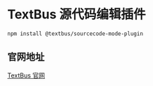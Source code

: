 # TextBus 源代码编辑插件

```
npm install @textbus/sourcecode-mode-plugin
```

## 官网地址
[TextBus 官网](https://textbus.tanboui.com)
